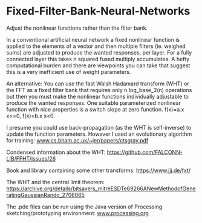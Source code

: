 # Fixed-Filter-Bank-Neural-Networks
Adjust the nonlinear functions rather than the filter bank.

In a conventional artificial neural network a fixed nonlinear function is applied to the elements of a vector and then multiple filters (ie. weighed sums) are adjusted to produce the wanted responses, per layer. For a fully connected layer this takes n squared fused multiply accumulates.  A hefty computational burden and there are viewpoints you can take that suggest this is a very inefficient use of weight parameters.

An alternative:
You can use the fast Walsh Hadamard transform (WHT) or the FFT as a fixed filter bank that requires only n.log_base_2(n) operations but then you must make the nonlinear functions individually adjustable to produce the wanted responses.  One suitable parameterized nonlinear function with nice properties is a switch slope at zero function.  f(x)=a.x x>=0, f(x)=b.x x<0.

I presume you could use back-propagation (as the WHT is self-inverse) to update the function parameters.
However I used an evolutionary algorithm for training: www.cs.bham.ac.uk/~jer/papers/ctsgray.pdf

Condensed information about the WHT: https://github.com/FALCONN-LIB/FFHT/issues/26

Book and library containing some other transforms: https://www.jjj.de/fxt/

The WHT and the central limit theorem: https://archive.org/details/bitsavers_mitreESDTe69266ANewMethodofGeneratingGaussianRando_2706065


The .pde files can be run using the Java version of Processing sketching/prototyping environment:  www.processing.org 
